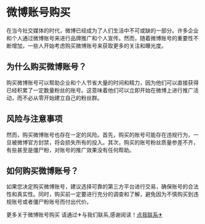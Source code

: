 # 微博账号购买

在当今社交媒体的时代，微博已经成为了人们生活中不可或缺的一部分。许多企业和个人通过微博账号来进行品牌推广和个人宣传。然而，随着微博账号的重要性不断增加，一些人开始考虑购买微博账号来获取更多的关注和曝光度。

## 为什么购买微博账号？

购买微博账号可以帮助企业和个人节省大量的时间和精力，因为他们可以直接获得已经积累了一定数量粉丝的账号。这意味着他们可以立即开始在微博上进行推广活动，而不必从零开始建立自己的粉丝群。

## 风险与注意事项

然而，购买微博账号也存在一定的风险。首先，购买的账号可能存在违规行为，一旦被微博官方封禁，将会损失所有的投入。其次，购买的账号粉丝质量参差不齐，有些甚至是僵尸粉，对账号的推广效果没有任何帮助。

## 如何购买微博账号？

如果您决定购买微博账号，建议选择可靠的第三方平台进行交易，确保账号的合法性和真实性。同时，购买前一定要进行充分的调查和了解，避免因为不慎购买到违规账号或者僵尸粉账号而付出代价。

更多关于微博账号购买 请通过✈与我们联系,感谢阅读！[点我联系✈](https://blog.G208.com)